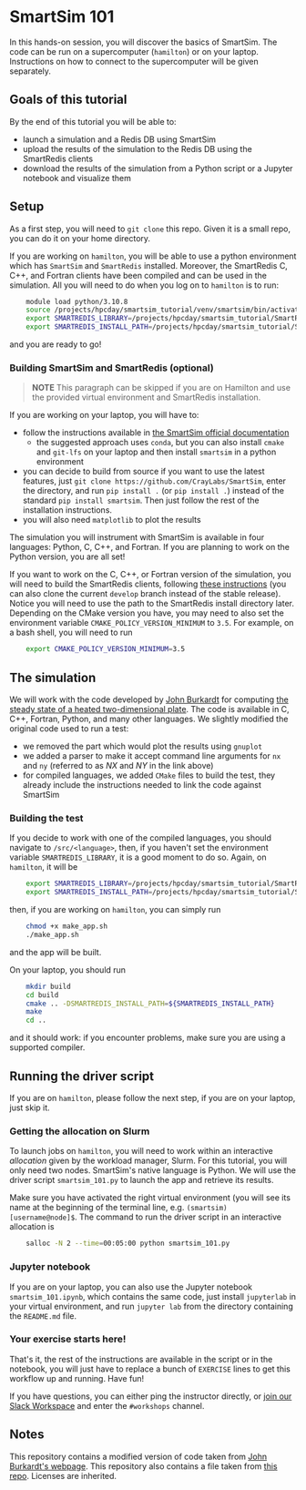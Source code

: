 # SmartSim 101

In this hands-on session, you will discover the basics of SmartSim. The code can be run on a supercomputer (`hamilton`) or on your laptop. Instructions on how to connect to the supercomputer will be given separately.

## Goals of this tutorial
By the end of this tutorial you will be able to:
- launch a simulation and a Redis DB using SmartSim
- upload the results of the simulation to the Redis DB using the SmartRedis clients
- download the results of the simulation from a Python script or a Jupyter notebook and visualize them

## Setup
As a first step, you will need to `git clone` this repo. Given it is a small repo, you can do it on your home directory.

If you are working on `hamilton`, you will be able to use a python environment which has `SmartSim` and `SmartRedis` installed. Moreover, the SmartRedis C, C++, and Fortran clients have been compiled and can be used in the simulation. All you will need to do when you log on to `hamilton` is to run:

```bash
    module load python/3.10.8
    source /projects/hpcday/smartsim_tutorial/venv/smartsim/bin/activate
    export SMARTREDIS_LIBRARY=/projects/hpcday/smartsim_tutorial/SmartRedis/install
    export SMARTREDIS_INSTALL_PATH=/projects/hpcday/smartsim_tutorial/SmartRedis/install
```
and you are ready to go!

### Building SmartSim and SmartRedis (optional)

> **NOTE** This paragraph can be skipped if you are on Hamilton and use the provided virtual environment and SmartRedis installation.


If you are working on your laptop, you will have to:
- follow the instructions available in [the SmartSim official documentation](https://craylabs.org)
    - the suggested approach uses `conda`, but you can also install `cmake` and `git-lfs` on your laptop and then install `smartsim` in a python environment
- you can decide to build from source if you want to use the latest features, just `git clone https://github.com/CrayLabs/SmartSim`, enter the directory, and run `pip install .` (or `pip install .`) instead of the standard `pip install smartsim`. Then just follow the rest of the installation instructions.
- you will also need `matplotlib` to plot the results

The simulation you will instrument with SmartSim is available in four languages: Python, C, C++, and Fortran. If you are planning to work on the Python version, you are all set!

If you want to work on the C, C++, or Fortran version of the simulation, you will need to build the SmartRedis clients, following [these instructions](https://www.craylabs.org/docs/installation.html#build-smartredis-library-c-c-fortran) (you can also clone the current `develop` branch instead of the stable release).
Notice you will need to use the path to the SmartRedis install directory later. Depending on the CMake version you have, you may need to also set the environment variable `CMAKE_POLICY_VERSION_MINIMUM` to `3.5`. For example, on a bash shell, you will need to run

```bash
    export CMAKE_POLICY_VERSION_MINIMUM=3.5
```

## The simulation

We will work with the code developed by [John Burkardt](https://people.sc.fsu.edu/~jburkardt/) for computing [the steady state of a heated two-dimensional plate](https://people.sc.fsu.edu/~jburkardt/f_src/fd2d_heat_steady/fd2d_heat_steady.html). The code is available in C, C++, Fortran, Python, and many other languages. We slightly modified the original code used to run a test:
- we removed the part which would plot the results using `gnuplot`
- we added a parser to make it accept command line arguments for `nx` and `ny` (referred to as $NX$ and $NY$ in the link above)
- for compiled languages, we added `CMake` files to build the test, they already include the instructions needed to link the code against SmartSim


### Building the test

If you decide to work with one of the compiled languages, you should navigate to `/src/<language>`, then, if you haven't set the environment variable `SMARTREDIS_LIBRARY`, it is a good moment to do so. Again, on `hamilton`, it will be

```bash
    export SMARTREDIS_LIBRARY=/projects/hpcday/smartsim_tutorial/SmartRedis/install
    export SMARTREDIS_INSTALL_PATH=/projects/hpcday/smartsim_tutorial/SmartRedis/install
```

then, if you are working on `hamilton`, you can simply run

```bash
    chmod +x make_app.sh
    ./make_app.sh
```

and the app will be built.

On your laptop, you should run

```bash
    mkdir build
    cd build
    cmake .. -DSMARTREDIS_INSTALL_PATH=${SMARTREDIS_INSTALL_PATH}
    make
    cd ..
```

and it should work: if you encounter problems, make sure you are using a supported compiler.


## Running the driver script

If you are on `hamilton`, please follow the next step, if you are on your laptop, just skip it.

### Getting the allocation on Slurm
To launch jobs on `hamilton`, you will need to work within an interactive *allocation* given by the workload manager, Slurm. For this tutorial, you will only need two nodes.
SmartSim's native language is Python. We will use the driver script `smartsim_101.py` to launch the app and retrieve its results.

Make sure you have activated the right virtual environment (you will see its name at the beginning of the terminal line, e.g. `(smartsim) [username@node]$`.
The command to run the driver script in an interactive allocation is


```bash
    salloc -N 2 --time=00:05:00 python smartsim_101.py
```

### Jupyter notebook
If you are on your laptop, you can also use the Jupyter notebook `smartsim_101.ipynb`, which contains the same code, just install `jupyterlab` in your virtual environment, and run `jupyter lab` from the directory containing the `README.md` file.

### Your exercise starts here!
That's it, the rest of the instructions are available in the script or in the notebook, you will just have to replace a bunch of `EXERCISE` lines to get this workflow up and running. Have fun!

If you have questions, you can either ping the instructor directly, or [join our Slack Workspace](https://join.slack.com/t/craylabs/shared_invite/zt-nw3ag5z5-5PS4tIXBfufu1bIvvr71UA) and enter the `#workshops` channel.

## Notes
This repository contains a modified version of code taken from [John Burkardt's webpage](https://people.sc.fsu.edu/~jburkardt/). This repository also contains a file taken from [this repo](https://github.com/haniibrahim/f90getopt). Licenses are inherited.
